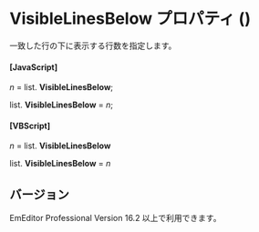 # VisibleLinesBelow プロパティ ()

一致した行の下に表示する行数を指定します。

#### \[JavaScript\]

_n_ = list. **VisibleLinesBelow**;

list. **VisibleLinesBelow** = _n_;

#### \[VBScript\]

_n_ = list. **VisibleLinesBelow**

list. **VisibleLinesBelow** = _n_

## バージョン

EmEditor Professional Version 16.2 以上で利用できます。
